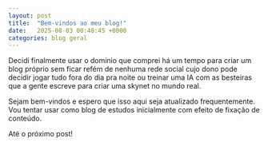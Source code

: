 ```yaml
---
layout: post
title:  "Bem-vindos ao meu blog!"
date:   2025-08-03 00:48:45 +0000
categories: blog geral
---
```

Decidi finalmente usar o domínio que comprei há um tempo para criar um blog próprio sem ficar refém de nenhuma rede social cujo dono pode decidir jogar tudo fora do dia pra noite ou treinar uma IA com as besteiras que a gente escreve para criar uma skynet no mundo real.

Sejam bem-vindos e espero que isso aqui seja atualizado frequentemente. Vou tentar usar como blog de estudos inicialmente com efeito de fixação de conteúdo.

Até o próximo post!